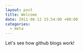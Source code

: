 ```yaml
---
layout: post
title: Welcome
date: 2011-06-12 15:54:00 +00:00
categories:
  - meta
---
```

Let's see how github blogs work!

